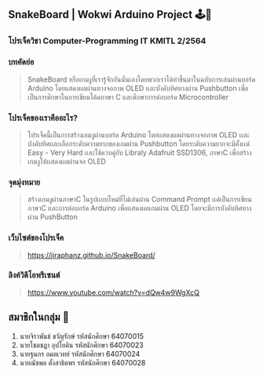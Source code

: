## SnakeBoard | Wokwi Arduino Project 🕹️🐍

### โปรเจ็ควิชา Computer-Programming IT KMITL 2/2564 

### บทคัดย่อ
> SnakeBoard หรือเกมงูที่เรารู้จักกันนั่นเองโดยพวกเราได้ทำขึ้นมาในฉบับการเล่นผ่านบอร์ด Arduino โดยแสดงผลผ่านทางจอภาพ OLED เเละบังคับทิศทางผ่าน Pushbutton เพื่อเป็นการศึกษาในการเขียนโค้ดภาษา C และศึกษาการต่อบอร์ด Microcontroller 

### โปรเจ็คของเราคืออะไร?
> โปรเจ็คนี้เป็นการสร้างเกมงูผ่านบอร์ด Arduino โดยเเสดงผลผ่านทางจอภาพ OLED เเละ บังคับทิศเเละเลือกระดับความยากของเกมผ่าน Pushbutton โดยระดับความยากจะมีตั้งเเต่ Easy - Very Hard เเละใช้ควบคู่กับ Libraly Adafruit SSD1306, ภาษาC เพื่อสร้างเกมงูให้เเสดงผลผ่านจอ OLED

### จุดมุ่งหมาย
> สร้างเกมงูผ่านภาษาC ในรูปเเบบใหม่ที่ไม่เล่นผ่าน Command Prompt เเต่เป็นการเขียนภาษาC เเละการต่อบอร์ด Arduino เพื่อเเสดงผลเกมผ่าน OLED โดยจะมีการบังคับทิศทางผ่าน PushButton

### เว็บไซต์ของโปรเจ็ค
> https://jiraphanz.github.io/SnakeBoard/

### ลิงค์วิดีโอพรีเซนต์
> https://www.youtube.com/watch?v=dQw4w9WgXcQ

## สมาชิกในกลุ่ม 🧑
1. นายจิราพันธ์ ขวัญรักษ์ รหัสนักศึกษา 64070015
2. นายโชตชฎา อุปโยคิน รหัสนักศึกษา 64070023
3. นายฐนกร อมตเวทย์ รหัสนักศึกษา 64070024
4. นายณัชพล ตั้งสาธิตพร รหัสนักศึกษา 64070028
